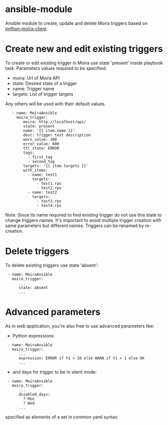 # ansible-module
Ansible module to create, update and delete Moira triggers based on [python-moira-client](https://github.com/moira-alert/python-moira-client)

# Create new and edit existing triggers
To create or edit existing trigger in Moira use state 'present' inside playbook task.
Parameters values required to be specified:

 - moira: Url of Moira API
 - state: Desired state of a trigger
 - name: Trigger name
 - targets: List of trigger targets
 
Any others will be used with their default values.
```
   - name: MoiraAnsible
     moira_trigger:
        moira: http://localhost/api/
        state: present
        name: '{{ item.name }}'
        desc: trigger test description
        warn_value: 300
        error_value: 600
        ttl_state: ERROR
        tags:
          - first_tag
          - second_tag
        targets: '{{ item.targets }}'
        with_items:
          - name: test1
            targets:
              - test1.rps
              - test2.rps
          - name: test2
            targets:
              - test3.rps
              - test4.rps

```
Note: Since its name required to find existing trigger do not use this state to change triggers names. 
It's important to avoid multiple trigger creation with same parameters but different names. Triggers can be renamed by re-creation. 

# Delete triggers
To delete existing triggers use state 'absent':
```
 - name: MoiraAnsible
   moira_trigger:
      ...
      state: absent
      ...  
```
# Advanced parameters
As in web application, you're also free to use advanced parameters like:

 - Python expressions:
```
 - name: MoiraAnsible
   moira_trigger:
      ...
      expression: ERROR if t1 > 10 else WARN if t1 > 1 else OK
      ...
```

 -  and days for trigger to be in silent mode:
```
 - name: MoiraAnsible
   moira_trigger:
      ...
      disabled_days:
        ? Mon
        ? Wed
      ...
```
specified as elements of a set in common yaml syntax.
